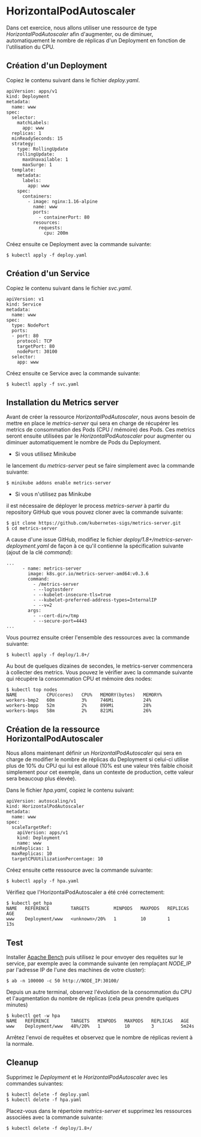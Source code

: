 # HorizontalPodAutoscaler

Dans cet exercice, nous allons utiliser une ressource de type *HorizontalPodAutoscaler* afin d'augmenter, ou de diminuer, automatiquement le nombre de réplicas d'un Deployment en fonction de l'utilisation du CPU.

## Création d'un Deployment

Copiez le contenu suivant dans le fichier *deploy.yaml*.

```
apiVersion: apps/v1
kind: Deployment
metadata:
  name: www
spec:
  selector:
    matchLabels:
      app: www
  replicas: 1
  minReadySeconds: 15
  strategy:
    type: RollingUpdate
    rollingUpdate:
      maxUnavailable: 1
      maxSurge: 1
  template:
    metadata:
      labels:
        app: www
    spec:
      containers:
        - image: nginx:1.16-alpine
          name: www
          ports:
            - containerPort: 80
          resources:
            requests:
              cpu: 200m
```

Créez ensuite ce Deployment avec la commande suivante:

```
$ kubectl apply -f deploy.yaml
```

## Création d'un Service

Copiez le contenu suivant dans le fichier *svc.yaml*.

```
apiVersion: v1
kind: Service
metadata:
  name: www
spec:
  type: NodePort
  ports:
  - port: 80
    protocol: TCP
    targetPort: 80
    nodePort: 30100
  selector:
    app: www
```

Créez ensuite ce Service avec la commande suivante:

```
$ kubectl apply -f svc.yaml
```

## Installation du Metrics server

Avant de créer la ressource *HorizontalPodAutoscaler*, nous avons besoin de mettre en place le *metrics-server* qui sera en charge de récupérer les metrics de consommation des Pods (CPU / mémoire) des Pods. Ces metrics seront ensuite utilisées par le *HorizontalPodAutoscaler* pour augmenter ou diminuer automatiquement le nombre de Pods du Deployment.

- Si vous utilisez Minikube

le lancement du *metrics-server* peut se faire simplement avec la commande suivante:

```
$ minikube addons enable metrics-server
```

- Si vous n'utilisez pas Minikube

il est nécessaire de déployer le process *metrics-server* à partir du repository GitHub que vous pouvez cloner avec la commande suivante:

```
$ git clone https://github.com/kubernetes-sigs/metrics-server.git
$ cd metrics-server
```

A cause d'une issue GitHub, modifiez le fichier *deploy/1.8+/metrics-server-deployment.yaml* de façon à ce qu'il contienne la spécification suivante (ajout de la clé *command*):

```
...
      - name: metrics-server
        image: k8s.gcr.io/metrics-server-amd64:v0.3.6
        command:
          - /metrics-server
          - --logtostderr
          - --kubelet-insecure-tls=true
          - --kubelet-preferred-address-types=InternalIP
          - --v=2
        args:
          - --cert-dir=/tmp
          - --secure-port=4443
...
```

Vous pourrez ensuite créer l'ensemble des ressources avec la commande suivante:

```
$ kubectl apply -f deploy/1.8+/
```

Au bout de quelques dizaines de secondes, le metrics-server commencera à collecter des metrics. Vous pouvez le vérifier avec la commande suivante qui récupère la consommation CPU et mémoire des nodes:

```
$ kubectl top nodes
NAME           CPU(cores)   CPU%   MEMORY(bytes)   MEMORY%
workers-bmp2   60m          3%     746Mi           24%
workers-bmpp   52m          2%     899Mi           28%
workers-bmps   58m          2%     821Mi           26%
```

## Création de la ressource HorizontalPodAutoscaler

Nous allons maintenant définir un *HorizontalPodAutoscaler* qui sera en charge de modifier le nombre de réplicas du Deployment si celui-ci utilise plus de 10% du CPU qui lui est alloué (10% est une valeur très faible choisit simplement pour cet exemple, dans un contexte de production, cette valeur sera beaucoup plus élevée).

Dans le fichier *hpa.yaml*, copiez le contenu suivant:

```
apiVersion: autoscaling/v1
kind: HorizontalPodAutoscaler
metadata:
  name: www
spec:
  scaleTargetRef:
    apiVersion: apps/v1
    kind: Deployment
    name: www
  minReplicas: 1
  maxReplicas: 10
  targetCPUUtilizationPercentage: 10
```


Créez ensuite cette ressource avec la commande suivante:

```
$ kubectl apply -f hpa.yaml
```

Vérifiez que l'HorizontalPodAutoscaler a été créé correctement:

```
$ kubectl get hpa
NAME   REFERENCE        TARGETS         MINPODS   MAXPODS   REPLICAS   AGE
www    Deployment/www   <unknown>/20%   1         10        1          13s
```

## Test

Installer [Apache Bench](http://httpd.apache.org/docs/current/programs/ab.html) puis utilisez le pour envoyer des requêtes sur le service, par exemple avec la commande suivante (en remplaçant *NODE_IP* par l'adresse IP de l'une des machines de votre cluster):

```
$ ab -n 100000 -c 50 http://NODE_IP:30100/
```

Depuis un autre terminal, observez l'évolution de la consommation du CPU et l'augmentation du nombre de réplicas (cela peux prendre quelques minutes)

```
$ kubectl get -w hpa
NAME   REFERENCE        TARGETS   MINPODS   MAXPODS   REPLICAS   AGE
www    Deployment/www   48%/20%   1         10        3          5m24s
```

Arrêtez l'envoi de requêtes et observez que le nombre de réplicas revient à la normale.

## Cleanup

Supprimez le *Deployment* et le *HorizontalPodAutoscaler* avec les commandes suivantes:

```
$ kubectl delete -f deploy.yaml
$ kubectl delete -f hpa.yaml
```

Placez-vous dans le répertoire *metrics-server* et supprimez les ressources associées avec la commande suivante:

```
$ kubectl delete -f deploy/1.8+/
```
